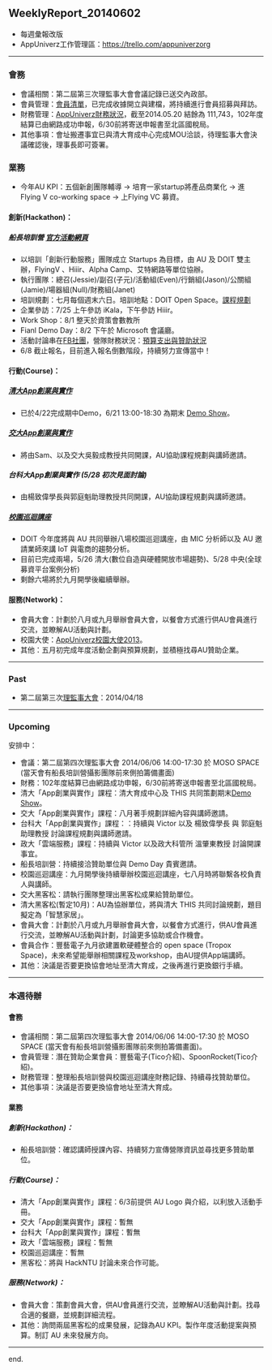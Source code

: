 ## WeeklyReport_20140602

* 每週彙報改版
* AppUniverz工作管理區：https://trello.com/appuniverzorg

----------------------------
### 會務
* 會議相關：第二屆第三次理監事大會會議記錄已送交內政部。
* 會員管理：[會員清單](https://docs.google.com/spreadsheet/ccc?key=0Aq7L8Y46XVAVdHRlWHNPLUdtU1pyR0kyaXdGX2JpRkE&usp=sharing)，已完成收據開立與建檔，將持續進行會員招募與拜訪。
* 財務管理：[AppUniverz財務狀況](http://bit.ly/AU-Finance)，截至2014.05.20 結餘為 111,743，102年度結算已由網路成功申報，6/30前將寄送申報書至北區國稅局。
* 其他事項：會址搬遷事宜已與清大育成中心完成MOU洽談，待理監事大會決議確認後，理事長即可簽署。


### 業務
* 今年AU KPI：五個新創團隊輔導 → 培育一家startup將產品商業化 → 進Flying V co-working space → 上Flying VC 募資。

#### 創新(Hackathon)：
##### 船長培訓營 [官方活動網頁](http://captaincamp.appuniverz.org/)
* 以培訓「創新行動服務」團隊成立 Startups 為目標，由 AU 及 DOIT 雙主辦，FlyingV 、Hiiir、Alpha Camp、艾特網路等單位協辦。
* 執行團隊：總召(Jessie)/副召(子元)/活動組(Even)/行銷組(Jason)/公關組(Jamie)/場器組(Null)/財務組(Janet)
* 培訓規劃：七月每個週末六日。培訓地點：DOIT Open Space。[課程規劃](https://docs.google.com/document/d/1-eF2kPJvgzysEfOgC-FMrTrmi-VPLEqF66aZqftePp0/edit?usp=sharing)
* 企業參訪：7/25 上午參訪 iKala，下午參訪 Hiiir。
* Work Shop：8/1 整天於資策會數教所
* Fianl Demo Day：8/2 下午於 Microsoft 會議廳。
* 活動討論串在[FB社團](https://www.facebook.com/groups/620587151369113/)，營隊財務狀況：[預算支出與贊助狀況](https://docs.google.com/spreadsheets/d/1N96mJhpK3NAnWVUGnFDQRZ-fsaQ1zCusyyoxQZVK1iE/edit?usp=sharing)
* 6/8 截止報名，目前進入報名倒數階段，持續努力宣傳當中！


#### 行動(Course)：

##### [清大App創業與實作](https://drive.google.com/folderview?id=0Byfxakd_Uoa5Rmctd3BMSVFCTjg&usp=sharing)
* 已於4/22完成期中Demo，6/21 13:00-18:30 為期末 [Demo Show](https://docs.google.com/spreadsheets/d/1N96mJhpK3NAnWVUGnFDQRZ-fsaQ1zCusyyoxQZVK1iE/edit?usp=sharing)。

##### [交大App創業與實作](https://drive.google.com/file/d/0Byfxakd_Uoa5azlSWmVaM2g0aFU/edit?usp=sharing)
* 將由Sam、以及交大吳毅成教授共同開課，AU協助課程規劃與講師邀請。

##### 台科大App創業與實作 (5/28 初次見面討論)
* 由楊致偉學長與郭庭魁助理教授共同開課，AU協助課程規劃與講師邀請。

##### [校園巡迴講座](https://drive.google.com/folderview?id=0Byfxakd_Uoa5R0laNkdQM2xzRlk&usp=sharing)
* DOIT 今年度將與 AU 共同舉辦八場校園巡迴講座，由 MIC 分析師以及 AU 邀請業師來講 IoT 與電商的趨勢分析。
* 目前已完成兩場，5/26 清大(數位自造與硬體開放市場趨勢)、5/28 中央(全球募資平台案例分析)
* 剩餘六場將於九月開學後繼續舉辦。

#### 服務(Network)：
* 會員大會：計劃於八月或九月舉辦會員大會，以餐會方式進行供AU會員進行交流，並瞭解AU活動與計劃。
* 校園大使：[AppUniverz校園大使2013](https://aucampus2013.hackpad.com/)。
* 其他：五月初完成年度活動企劃與預算規劃，並積極找尋AU贊助企業。

----------------------------
### Past

* 第二屆第三次[理監事大會](https://drive.google.com/file/d/0Byfxakd_Uoa5ellVNWRlaEdoNGc/edit?usp=sharing)：2014/04/18 

----------------------------
### Upcoming 

安排中：

* 會議：第二屆第四次理監事大會 2014/06/06  14:00-17:30 於 MOSO SPACE (當天會有船長培訓營攝影團隊前來側拍籌備畫面)
* 財務：102年度結算已由網路成功申報，6/30前將寄送申報書至北區國稅局。
* 清大「App創業與實作」課程：清大育成中心及 THIS 共同策劃期末[Demo Show](https://drive.google.com/file/d/0Byfxakd_Uoa5WnFGX0NhcjNVb1E/edit?usp=sharing)。
* 交大「App創業與實作」課程：八月著手規劃詳細內容與講師邀請。
* 台科大「App創業與實作」課程：：持續與 Victor 以及 楊致偉學長 與 郭庭魁助理教授 討論課程規劃與講師邀請。
* 政大「雲端服務」課程：持續與 Victor 以及政大科管所 溫肇東教授 討論開課事宜。
* 船長培訓營：持續接洽贊助單位與 Demo Day 貴賓邀請。
* 校園巡迴講座：九月開學後持續舉辦校園巡迴講座，七八月時將聯繫各校負責人與講師。
* 交大黑客松：請執行團隊整理出黑客松成果給贊助單位。
* 清大黑客松(暫定10月)：AU為協辦單位，將與清大 THIS 共同討論規劃，題目擬定為「智慧家居」。
* 會員大會：計劃於八月或九月舉辦會員大會，以餐會方式進行，供AU會員進行交流，並瞭解AU活動與計劃，討論更多協助或合作機會。
* 會員合作：豐藝電子九月欲建置軟硬體整合的 open space (Tropox Space)，未來希望能舉辦相關課程及workshop，由AU提供App端講師。
* 其他：決議是否要更換協會地址至清大育成，之後再進行更換銀行手續。

----------------------------
### 本週待辦

#### 會務
* 會議相關：第二屆第四次理監事大會 2014/06/06  14:00-17:30 於 MOSO SPACE (當天會有船長培訓營攝影團隊前來側拍籌備畫面)。
* 會員管理：潛在贊助企業會員：豐藝電子(Tico介紹)、SpoonRocket(Tico介紹)。
* 財務管理：整理船長培訓營與校園巡迴講座財務記錄、持續尋找贊助單位。
* 其他事項：決議是否要更換協會地址至清大育成。


#### 業務

##### 創新(Hackathon)：
* 船長培訓營：確認講師授課內容、持續努力宣傳營隊資訊並尋找更多贊助單位。

##### 行動(Course)：
* 清大「App創業與實作」課程：6/3前提供 AU Logo 與介紹，以利放入活動手冊。
* 交大「App創業與實作」課程：暫無
* 台科大「App創業與實作」課程：暫無
* 政大「雲端服務」課程：暫無
* 校園巡迴講座：暫無
* 黑客松：將與 HackNTU 討論未來合作可能。

##### 服務(Network)：
* 會員大會：策劃會員大會，供AU會員進行交流，並瞭解AU活動與計劃。找尋合適的餐廳，並規劃詳細流程。
* 其他：詢問兩屆黑客松的成果發展，記錄為AU KPI。製作年度活動提案與預算。制訂 AU 未來發展方向。

----------------------------
end.
